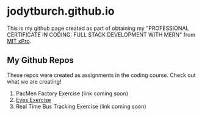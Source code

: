 # jodytburch.github.io

This is my github page created as part of obtaining my "PROFESSIONAL CERTIFICATE IN CODING: FULL STACK DEVELOPMENT WITH MERN" from [MIT xPro](https://xpro.mit.edu/).

## My Github Repos
These repos were created as assignments in the coding course.  Check out what we are creating!

1. PacMen Factory Exercise (link coming soon)
2. [Eyes Exercise](https://jodytburch.gibhub.io/eyes-exercise)
3. Real Time Bus Tracking Exercise (link coming soon)

